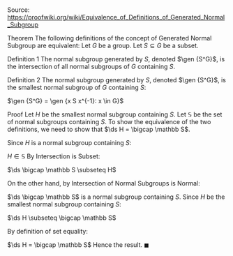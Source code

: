 # 

Source: https://proofwiki.org/wiki/Equivalence_of_Definitions_of_Generated_Normal_Subgroup



Theorem
The following definitions of the concept of Generated Normal Subgroup are equivalent:
Let $G$ be a group.
Let $S \subseteq G$ be a subset.

Definition 1
The normal subgroup generated by $S$, denoted $\gen {S^G}$,  is the intersection of all normal subgroups of $G$ containing $S$.

Definition 2
The normal subgroup generated by $S$, denoted $\gen {S^G}$,  is the smallest normal subgroup of $G$ containing $S$:

$\gen {S^G} = \gen {x S x^{-1}: x \in G}$


Proof
Let $H$ be the smallest normal subgroup containing $S$.
Let $\mathbb S$ be the set of normal subgroups containing $S$.
To show the equivalence of the two definitions, we need to show that $\ds H = \bigcap \mathbb S$.

Since $H$ is a normal subgroup containing $S$:

$H \in \mathbb S$
By Intersection is Subset:

$\ds \bigcap \mathbb S \subseteq H$

On the other hand, by Intersection of Normal Subgroups is Normal:

$\ds \bigcap \mathbb S$ is a normal subgroup containing $S$.
Since $H$ be the smallest normal subgroup containing $S$:

$\ds H \subseteq \bigcap \mathbb S$

By definition of set equality:

$\ds H = \bigcap \mathbb S$
Hence the result.
$\blacksquare$





